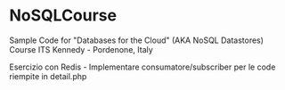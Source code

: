 NoSQLCourse
===========

Sample Code for "Databases for the Cloud" (AKA NoSQL Datastores) Course
ITS Kennedy - Pordenone, Italy

Esercizio con Redis - Implementare consumatore/subscriber per le code riempite in detail.php